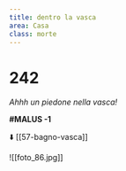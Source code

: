 ```yaml
---
title: dentro la vasca
area: Casa
class: morte
---
```

# 242
_Ahhh un piedone nella vasca!_

**#MALUS -1**

⬇️ [[57-bagno-vasca]]

![[foto_86.jpg]]